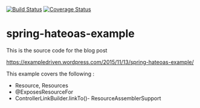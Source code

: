 [![Build Status](https://travis-ci.org/ExampleDriven/spring-hateoas-example.svg)](https://travis-ci.org/ExampleDriven/spring-hateoas-example) [![Coverage Status](https://coveralls.io/repos/ExampleDriven/spring-hateoas-example/badge.svg?branch=master&service=github)](https://coveralls.io/github/ExampleDriven/spring-hateoas-example?branch=master)

# spring-hateoas-example

This is the source code for the blog post

https://exampledriven.wordpress.com/2015/11/13/spring-hateoas-example/

This example covers the following :

- Resource, Resources
- @ExposesResourceFor
- ControllerLinkBuilder.linkTo()- ResourceAssemblerSupport
